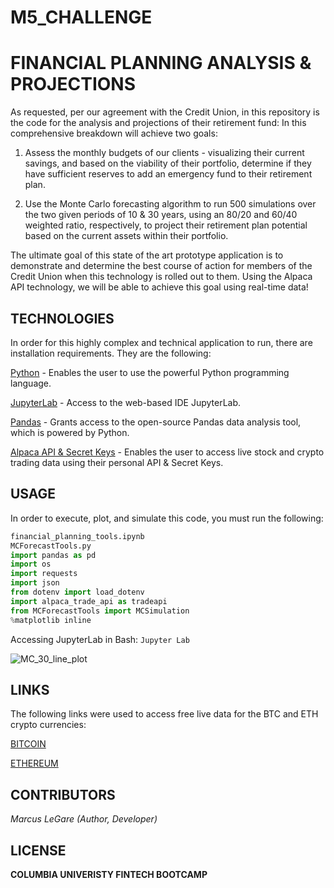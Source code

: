 # M5_CHALLENGE

# FINANCIAL PLANNING ANALYSIS & PROJECTIONS

As requested, per our agreement with the Credit Union, in this repository is the code for the analysis and projections of their retirement fund: In this comprehensive breakdown will achieve two goals:

1. Assess the monthly budgets of our clients - visualizing their current savings, and based on the viability of their portfolio, determine if they have sufficient reserves to add an emergency fund to their retirement plan.

2. Use the Monte Carlo forecasting algorithm to run 500 simulations over the two given periods of 10 & 30 years, using an 80/20 and 60/40 weighted ratio, respectively, to project their retirement plan potential based on the current assets within their portfolio. 

The ultimate goal of this state of the art prototype application is to demonstrate and determine the best course of action for members of the Credit Union when this technology is rolled out to them. Using the Alpaca API technology, we will be able to achieve this goal using real-time data!


## TECHNOLOGIES

In order for this highly complex and technical application to run, there are installation requirements. They are the following:

[Python](https://www.python.org/downloads/) - Enables the user to use the powerful Python programming language.

[JupyterLab](https://jupyter.org/) - Access to the web-based IDE JupyterLab.  

[Pandas](https://pandas.pydata.org/) - Grants access to the open-source Pandas data analysis tool, which is powered by Python.

[Alpaca API & Secret Keys](https://alpaca.markets/) - Enables the user to access live stock and crypto trading data using their personal API & Secret Keys.


## USAGE

In order to execute, plot, and simulate this code, you must run the following:

```python
financial_planning_tools.ipynb
MCForecastTools.py
import pandas as pd
import os
import requests
import json
from dotenv import load_dotenv
import alpaca_trade_api as tradeapi
from MCForecastTools import MCSimulation
%matplotlib inline
```
Accessing JupyterLab in Bash: `Jupyter Lab`

![MC_30_line_plot](https://user-images.githubusercontent.com/127421460/236598604-df2f4bce-73c7-4913-98c2-186641b547a8.png)


## LINKS
The following links were used to access free live data for the BTC and ETH crypto currencies:

[BITCOIN](https://api.alternative.me/v2/ticker/Bitcoin/?convert=USD)

[ETHEREUM](https://api.alternative.me/v2/ticker/Ethereum/?convert=USD)


## CONTRIBUTORS

*Marcus LeGare (Author, Developer)*


## LICENSE

**COLUMBIA UNIVERISTY FINTECH BOOTCAMP**
